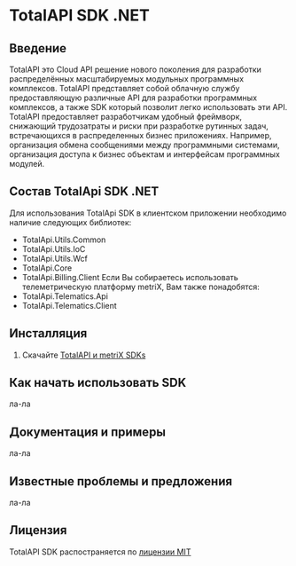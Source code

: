 TotalAPI SDK .NET
====================
Введение
----------------------------------------
TotalAPI это Cloud API  решение нового поколения для разработки распределённых масштабируемых модульных программных комплексов. TotalAPI представляет собой облачную службу предоставляющую различные API для разработки программных комплексов, а также SDK  который позволит легко использовать эти API.
TotalAPI предоставляет разработчикам удобный фреймворк, снижающий трудозатраты и риски при разработке рутинных задач, встречающихся в распределенных бизнес приложениях.  Например, организация обмена сообщениями между программными системами, организация доступа к бизнес объектам и интерфейсам программных модулей.   

Состав TotalApi SDK .NET
----------------------------------------------------------
Для использования TotalApi SDK в клиентском приложении необходимо наличие следующих библиотек:
* TotalApi.Utils.Common 
* TotalApi.Utils.IoC		
* TotalApi.Utils.Wcf		
* TotalApi.Core 			
* TotalApi.Billing.Client
Если Вы  собираетесь использовать телеметрическую платформу metriX, Вам также понадобятся:
* TotalApi.Telematics.Api
* TotalApi.Telematics.Client
 

Инсталляция
-------------------------------------------
1.  Скачайте [TotalAPI и metriX SDKs](../../dist/net45/) 

Как начать использовать SDK
---------------------------------------------
ла-ла

Документация и примеры
-------------------------------------------
ла-ла

Известные проблемы и предложения
--------------------------------------------------------------
ла-ла

Лицензия
------------------------------------------------------------
TotalAPI SDK распостраняется по [лицензии MIT](../../ЛИЦЕНЗИЯ.txt)
 
